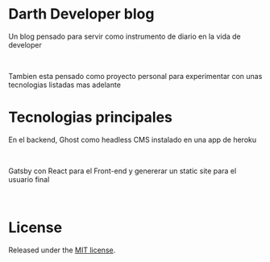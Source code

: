 # Darth Developer blog

Un blog pensado para servir como instrumento de diario en la vida de developer

&nbsp;

Tambien esta pensado como proyecto personal para experimentar con unas tecnologias listadas mas adelante



# Tecnologias principales

En el backend, Ghost como headless CMS instalado en una app de heroku

&nbsp;

Gatsby con React para el Front-end y genererar un static site para el usuario final

&nbsp;

# License

Released under the [MIT license](LICENSE).
